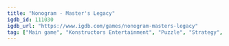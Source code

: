 ```yaml
---
title: "Nonogram - Master's Legacy"
igdb_id: 111030
igdb_url: "https://www.igdb.com/games/nonogram-masters-legacy"
tag: ["Main game", "Konstructors Entertainment", "Puzzle", "Strategy", "Indie", "Single player"]
---
```

